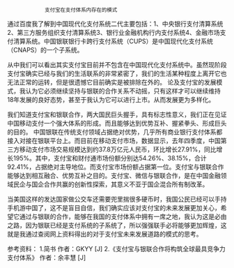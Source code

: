                 支付宝在支付体系内存在的模式
通过百度我了解到中国现代化支付系统二代主要包括：1、中央银行支付清算系统2、第三方服务组织支付清算系统3、银行业金融机构行内支付系统4、金融市场支付清算系统。中国银联银行卡跨行支付系统（CUPS）是中国现代化支付系统（CNAPS）的一个子系统。

从中我们可以看出其实支付宝目前并不包含在中国现代化支付系统中。虽然现阶段支付宝确实已经与我们的生活联系的非常紧密了，我们的生活某种程度上离开它也无法正常的运转，但是很遗憾它目前确实是被排除在外的。
论及支付宝的发展模式，我认为它必须继续坚持与银联的合作关系不动摇，只有这样才可以继续维持18年发展的良好态势，甚至于我认为它可以进行上市。从而发展更为多样化。

我们知道支付宝和银联合作，两大国民巨头握手，具有标志性意义，我们正在见证中国移动支付一个强大体系的形成。而且能够达到优势互补、握紧拳头、形成巨头的目的。 中国银联在传统支付领域占据绝对优势，几乎所有商业银行支付体系都接入对接在银联平台上。而目前在移动支付市场，数据显示，去年四季度，中国第三方移动支付市场交易规模达到约37.8万亿元人民币，环比增长27.91%，同比增长195%。其中，支付宝和财付通市场份额分别达54.26%、38.15%，合计92.41%，占据绝对主导地位。而支付宝市场份额占据第一位。支付宝与银联合作能够达到相互融合、优势互补之目的。支付宝、微信与银联合作，是在中国金融领域民企与国企合作共赢的创新性探索，其意义不亚于国企混合所有制改革。

当美国这样的发达国家做公交车还需要兜里揣很多硬币时，我国公民已经可以手持手机游中国了，这不是盲目自信，我们确实应该对支付宝的未来发展更加关心，希望它通过与银联的合作，能够在我国的支付体系中拥有一席之地，我认为这是必由之路，因为银联已经是支付系统的子系统了，所以强强联手必将能够更加辉煌，这就是我通过查阅网上资料得出的对于支付宝未来发展道路的模式的思考。

参考资料：
1.简书 作者：GKYY [J]
2.《支付宝与银联合作将构筑全球最具竞争力支付体系》 作者：余丰慧 [J]
